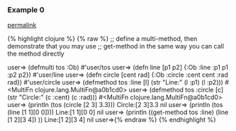 ### Example 0
[permalink](#example-0)

{% highlight clojure %}
{% raw %}
;; define a multi-method, then demonstrate that you may use
;; get-method in the same way you can call the method directly

user=> (defmulti tos :Ob)
#'user/tos
user=> (defn line [p1 p2] {:Ob :line :p1 p1 :p2 p2})
#'user/line
user=> (defn circle [cent rad] {:Ob :circle :cent cent :rad rad})
#'user/circle
user=> (defmethod tos :line [l] (str "Line:" (l :p1) (l :p2)))
#<MultiFn clojure.lang.MultiFn@a0b1cd0>
user=> (defmethod tos :circle [c] (str "Circle:" (c :cent) (c :rad)))
#<MultiFn clojure.lang.MultiFn@a0b1cd0>
user=> (println (tos (circle [2 3] 3.3)))
Circle:[2 3]3.3
nil
user=> (println (tos (line [1 1][0 0])))
Line:[1 1][0 0]
nil
user=> (println ((get-method tos :line) (line [1 2][3 4]) ))
Line:[1 2][3 4]
nil
user=>{% endraw %}
{% endhighlight %}


